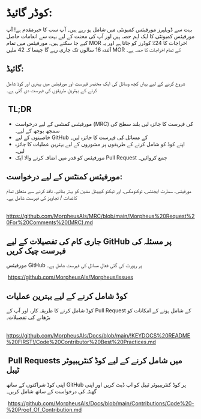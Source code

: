 # کوڈر گائیڈ:
بہت سے ڈویلپرز مورفیئس کمیونٹی میں شامل ہو رہے ہیں۔ آپ سب کا خیرمقدم ہے!
آپ مورفیئس کمیونٹی کا ایک اہم حصہ ہیں اور آپ کی محنت کے لیے بہت سے انعامات حاصل کیے جا سکتے ہیں۔
مورفیئس میں تمام MOR اخراجات کا 24٪ کوڈرز کو جاتا ہے اور یہ آئندہ 16 سالوں تک جاری رہے گا جیسا کہ 42 ملین MOR کے تمام اخراجات کا حصہ ہے۔

## گائیڈ:
شروع کرنے کے لیے یہاں کچھ وسائل کی ایک مختصر فہرست اور مورفیئس میں بہتری اور کوڈ شامل کرنے کے بہترین طریقوں کی فہرست دی گئی ہے۔

## &rlm; TL;DR
- مورفیئس کمنٹس کے لیے درخواست (MRC) کی فہرست کا جائزہ لیں بلند سطح کی سمجھ بوجھ کے لیے۔
- خاصیتوں کے لیے GitHub کے مسائل کی فہرست کا جائزہ لیں۔
- اپنے کوڈ کو شامل کرنے کے طریقوں پر مشوروں کے لیے بہترین عملیات کا جائزہ لیں۔
- مورفیئس کو قدر میں اضافہ کرنے والا ایک Pull Request جمع کروائیں۔

## مورفیئس کمنٹس کے لیے درخواست:
مورفیئس، سمارٹ ایجنٹس، ٹوکنومکس، اور ٹیکنو کیپیٹل مشین کو بہتر بنانے، نافذ کرنے سے متعلق تمام کاغذات / تجاویز کی فہرست شامل ہے۔

&rlm; https://github.com/MorpheusAIs/MRC/blob/main/Morpheus%20Request%20For%20Comments%20(MRC).md

## جاری کام کی تفصیلات کے لیے GitHub پر مسئلہ کی فہرست چیک کریں
مورفیئس GitHub پر رپورٹ کی گئی فعال مسائل کی فہرست شامل ہے۔

&rlm; https://github.com/MorpheusAIs/Morpheus/issues

## کوڈ شامل کرنے کے لیے بہترین عملیات
کوڈ شامل کرنے کا طریقہ کار، اور آپ کے Pull Request کے شامل ہونے کے امکانات کو بڑھانے کی تفصیلات۔

&rlm; https://github.com/MorpheusAIs/Docs/blob/main/!KEYDOCS%20README%20FIRST!/Code%20Contributor%20Best%20Practices.md

## &rlm; Pull Requests میں شامل کرنے کے لیے کوڈ کنٹریبیوٹر ٹیبل
اپنی کوڈ شراکتوں کے ساتھ GitHub پر کوڈ کنٹریبیوٹر ٹیبل کو اپ ڈیٹ کریں اور اپنی گھنٹہ کی درخواست کے ساتھ شامل کریں۔

&rlm; https://github.com/MorpheusAIs/Docs/blob/main/Contributions/Code%20-%20Proof_Of_Contribution.md
